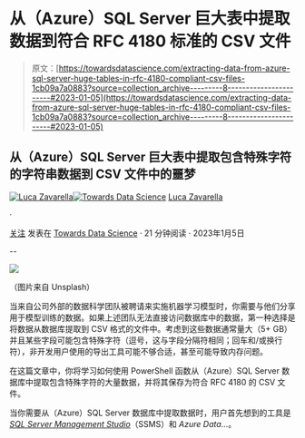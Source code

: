 # 从（Azure）SQL Server 巨大表中提取数据到符合 RFC 4180 标准的 CSV 文件

> 原文：[https://towardsdatascience.com/extracting-data-from-azure-sql-server-huge-tables-in-rfc-4180-compliant-csv-files-1cb09a7a0883?source=collection_archive---------8-----------------------#2023-01-05](https://towardsdatascience.com/extracting-data-from-azure-sql-server-huge-tables-in-rfc-4180-compliant-csv-files-1cb09a7a0883?source=collection_archive---------8-----------------------#2023-01-05)

## 从（Azure）SQL Server 巨大表中提取包含特殊字符的字符串数据到 CSV 文件中的噩梦

[](https://lucazavarella.medium.com/?source=post_page-----1cb09a7a0883--------------------------------)[![Luca Zavarella](../Images/6af72e50d79498ac378e2f1e469a0e65.png)](https://lucazavarella.medium.com/?source=post_page-----1cb09a7a0883--------------------------------)[](https://towardsdatascience.com/?source=post_page-----1cb09a7a0883--------------------------------)[![Towards Data Science](../Images/a6ff2676ffcc0c7aad8aaf1d79379785.png)](https://towardsdatascience.com/?source=post_page-----1cb09a7a0883--------------------------------) [Luca Zavarella](https://lucazavarella.medium.com/?source=post_page-----1cb09a7a0883--------------------------------)

·

[关注](https://medium.com/m/signin?actionUrl=https%3A%2F%2Fmedium.com%2F_%2Fsubscribe%2Fuser%2Fc00872c87df&operation=register&redirect=https%3A%2F%2Ftowardsdatascience.com%2Fextracting-data-from-azure-sql-server-huge-tables-in-rfc-4180-compliant-csv-files-1cb09a7a0883&user=Luca+Zavarella&userId=c00872c87df&source=post_page-c00872c87df----1cb09a7a0883---------------------post_header-----------) 发表在 [Towards Data Science](https://towardsdatascience.com/?source=post_page-----1cb09a7a0883--------------------------------) · 21 分钟阅读 · 2023年1月5日[](https://medium.com/m/signin?actionUrl=https%3A%2F%2Fmedium.com%2F_%2Fvote%2Ftowards-data-science%2F1cb09a7a0883&operation=register&redirect=https%3A%2F%2Ftowardsdatascience.com%2Fextracting-data-from-azure-sql-server-huge-tables-in-rfc-4180-compliant-csv-files-1cb09a7a0883&user=Luca+Zavarella&userId=c00872c87df&source=-----1cb09a7a0883---------------------clap_footer-----------)

--

[](https://medium.com/m/signin?actionUrl=https%3A%2F%2Fmedium.com%2F_%2Fbookmark%2Fp%2F1cb09a7a0883&operation=register&redirect=https%3A%2F%2Ftowardsdatascience.com%2Fextracting-data-from-azure-sql-server-huge-tables-in-rfc-4180-compliant-csv-files-1cb09a7a0883&source=-----1cb09a7a0883---------------------bookmark_footer-----------)![](../Images/623f3bda214162d325d7158441329fe3.png)

（图片来自 Unsplash）

当来自公司外部的数据科学团队被聘请来实施机器学习模型时，你需要与他们分享用于模型训练的数据。如果上述团队无法直接访问数据库中的数据，第一种选择是将数据从数据库提取到 CSV 格式的文件中。考虑到这些数据通常量大（5+ GB）并且某些字段可能包含特殊字符（逗号，这与字段分隔符相同；回车和/或换行符），非开发用户使用的导出工具可能不够合适，甚至可能导致内存问题。

在这篇文章中，你将学习如何使用 PowerShell 函数从（Azure）SQL Server 数据库中提取包含特殊字符的大量数据，并将其保存为符合 RFC 4180 的 CSV 文件。

当你需要从（Azure）SQL Server 数据库中提取数据时，用户首先想到的工具是 [*SQL Server Management Studio*](https://learn.microsoft.com/en-us/sql/ssms/download-sql-server-management-studio-ssms?WT.mc_id=AI-MVP-5003688)（SSMS）和 *Azure Data*…。
